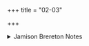 +++
title = "02-03"

+++

<details><summary>Jamison Brereton Notes</summary>

A verb of motion needs to be supplied with prá in the initial pādas of both vss.
</details>
